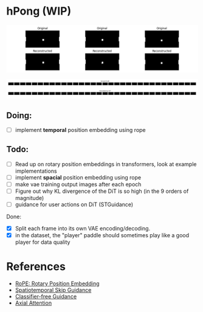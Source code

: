 # hPong (WIP)

![hPong Demo 2](./assets/pong_vae.png)

![hPong Demo](./assets/pong_simulation.png)

## Doing:

- [ ] implement **temporal** position embedding using rope

## Todo:

- [ ] Read up on rotary position embeddings in transformers, look at example implementations
- [ ] implement **spacial** position embedding using rope
- [ ] make vae training output images after each epoch
- [ ] Figure out why KL divergence of the DiT is so high (in the 9 orders of magnitude)
- [ ] guidance for user actions on DiT (STGuidance)

Done:

- [x] Split each frame into its own VAE encoding/decoding.
- [x] in the dataset, the "player" paddle should sometimes play like a good player for data quality

# References

- [RoPE: Rotary Position Embedding](https://arxiv.org/pdf/2104.09864v5)
- [Spatiotemporal Skip Guidance](https://arxiv.org/pdf/2411.18664)
- [Classifier-free Guidance](https://arxiv.org/pdf/2207.12598)
- [Axial Attention](https://arxiv.org/pdf/1912.12180)
